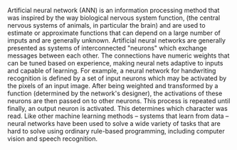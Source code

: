 Artificial neural network (ANN) is an information processing method that was inspired by the way
biological nervous system function, (the central nervous systems of animals, in particular the
brain) and are used to estimate or approximate functions that can depend on a large number of
imputs and are generally unknown. Artificial neural networks are generally presented as systems
of interconnected "neurons" which exchange messages between each other. The connections
have numeric weights that can be tuned based on experience, making neural nets adaptive to
inputs and capable of learning.
For example, a neural network for handwriting recognition is defined by a set of input neurons
which may be activated by the pixels of an input image. After being weighted and transformed by
a function (determined by the network's designer), the activations of these neurons are then
passed on to other neurons. This process is repeated until finally, an output neuron is activated.
This determines which character was read.
Like other machine learning methods – systems that learn from data – neural networks have
been used to solve a wide variety of tasks that are hard to solve using ordinary rule-based
programming, including computer vision and speech recognition.
